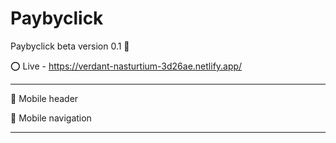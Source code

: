 # Paybyclick
Paybyclick beta version 0.1 🧪

⭕ Live - https://verdant-nasturtium-3d26ae.netlify.app/
_______________________


🔨 Mobile header

🔨 Mobile navigation
_______________________



